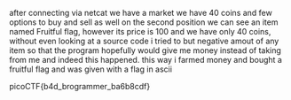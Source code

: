 after connecting via netcat we have a market
we have 40 coins and few options to buy and sell as well
on the second position we can see an item named Fruitful flag, however its price is 100 
and we have only 40 coins, without even looking at a source code i tried to but negative amout of any item so that the program hopefully would give me money instead of taking from me 
and indeed this happened.
this way i farmed money and bought a fruitful flag and was given with a flag in ascii 

picoCTF{b4d_brogrammer_ba6b8cdf}